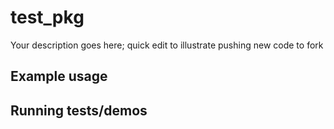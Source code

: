 # test_pkg

Your description goes here;
 quick edit to illustrate pushing new code to fork

## Example usage

## Running tests/demos
    